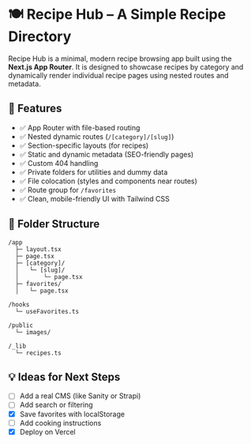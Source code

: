 # 🍽 Recipe Hub – A Simple Recipe Directory

Recipe Hub is a minimal, modern recipe browsing app built using the **Next.js App Router**. It is designed to showcase recipes by category and dynamically render individual recipe pages using nested routes and metadata.

## 🚀 Features

- ✅ App Router with file-based routing
- ✅ Nested dynamic routes (`/[category]/[slug]`)
- ✅ Section-specific layouts (for recipes)
- ✅ Static and dynamic metadata (SEO-friendly pages)
- ✅ Custom 404 handling
- ✅ Private folders for utilities and dummy data
- ✅ File colocation (styles and components near routes)
- ✅ Route group for `/favorites` 
- ✅ Clean, mobile-friendly UI with Tailwind CSS

## 📂 Folder Structure

```
/app
  ├─ layout.tsx                 
  ├─ page.tsx            
  ├─ [category]/
  │   └─ [slug]/
  │       └─ page.tsx
  ├─ favorites/
  │   └─ page.tsx

/hooks
  └─ useFavorites.ts

/public
  └─ images/               

/_lib
  └─ recipes.ts
```


## 💡 Ideas for Next Steps
- [ ] Add a real CMS (like Sanity or Strapi)  
- [ ] Add search or filtering  
- [x] Save favorites with localStorage  
- [ ] Add cooking instructions  
- [x] Deploy on Vercel  
